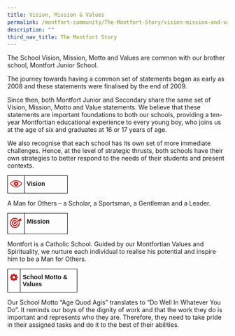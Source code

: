 ```yaml
---
title: Vision, Mission & Values
permalink: /montfort-community/The-Montfort-Story/vision-mission-and-values
description: ""
third_nav_title: The Montfort Story
---
```

The School Vision, Mission, Motto and Values are common with our brother school, Montfort Junior School.

The journey towards having a common set of statements began as early as 2008 and these statements were finalised by the end of 2009.

Since then, both Montfort Junior and Secondary share the same set of Vision, Mission, Motto and Value statements. We believe that these statements are important foundations to both our schools, providing a ten-year Montfortian educational experience to every young boy, who joins us at the age of six and graduates at 16 or 17 years of age.

We also recognise that each school has its own set of more immediate challenges. Hence, at the level of strategic thrusts, both schools have their own strategies to better respond to the needs of their students and present contexts.

<style type="text/css">
.tg  {border-collapse:collapse;border-spacing:0;}
.tg td{border-color:black;border-style:solid;border-width:1px;font-family:Arial, sans-serif;font-size:14px;
  overflow:hidden;padding:10px 5px;word-break:normal;}
.tg th{border-color:black;border-style:solid;border-width:1px;font-family:Arial, sans-serif;font-size:14px;
  font-weight:normal;overflow:hidden;padding:10px 5px;word-break:normal;}
.tg .tg-0lax{text-align:left;vertical-align:top}
</style>
<table class="tg" style="undefined;table-layout: fixed; width: 138px">
<colgroup>
<col style="width: 39px">
<col style="width: 99px">
</colgroup>
<tbody>
  <tr>
    <td class="tg-0lax"><img src="/images/vision.png"></td>
		<td class="tg-0lax"><strong>Vision</strong></td>
  </tr>
</tbody>
</table>

A Man for Others – a Scholar, a Sportsman, a Gentleman and a Leader.


<style type="text/css">
.tg  {border-collapse:collapse;border-spacing:0;}
.tg td{border-color:black;border-style:solid;border-width:1px;font-family:Arial, sans-serif;font-size:14px;
  overflow:hidden;padding:10px 5px;word-break:normal;}
.tg th{border-color:black;border-style:solid;border-width:1px;font-family:Arial, sans-serif;font-size:14px;
  font-weight:normal;overflow:hidden;padding:10px 5px;word-break:normal;}
.tg .tg-0lax{text-align:left;vertical-align:top}
</style>
<table class="tg" style="undefined;table-layout: fixed; width: 138px">
<colgroup>
<col style="width: 39px">
<col style="width: 99px">
</colgroup>
<tbody>
  <tr>
    <td class="tg-0lax"><img src="/images/mission.png"></td>
		<td class="tg-0lax"><strong>Mission</strong></td>
  </tr>
</tbody>
</table>

Montfort is a Catholic School. Guided by our Montfortian Values and Spirituality, we nurture each individual to realise his potential and inspire him to be a Man for Others.


<style type="text/css">
.tg  {border-collapse:collapse;border-spacing:0;}
.tg td{border-color:black;border-style:solid;border-width:1px;font-family:Arial, sans-serif;font-size:14px;
  overflow:hidden;padding:10px 5px;word-break:normal;}
.tg th{border-color:black;border-style:solid;border-width:1px;font-family:Arial, sans-serif;font-size:14px;
  font-weight:normal;overflow:hidden;padding:10px 5px;word-break:normal;}
.tg .tg-0lax{text-align:left;vertical-align:top}
</style>
<table class="tg" style="undefined;table-layout: fixed; width: 160px">
<colgroup>
<col style="width: 39px">
<col style="width: 170px">
</colgroup>
<tbody>
  <tr>
    <td class="tg-0lax"><img src="/images/school_motto_values.png"></td>
		<td class="tg-0lax"><strong>School Motto & Values</strong></td>
  </tr>
</tbody>
</table>

Our School Motto “Age Quod Agis” translates to “Do Well In Whatever You Do”. It reminds our boys of the dignity of work and that the work they do is important and represents who they are. Therefore, they need to take pride in their assigned tasks and do it to the best of their abilities.
